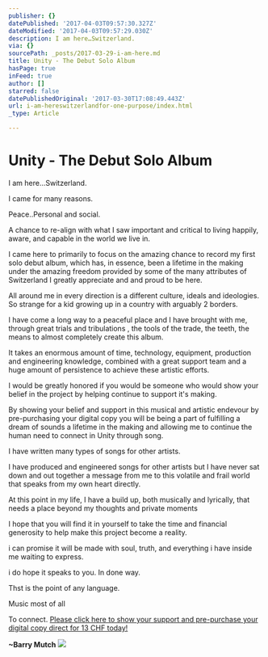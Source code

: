 ```yaml
---
publisher: {}
datePublished: '2017-04-03T09:57:30.327Z'
dateModified: '2017-04-03T09:57:29.030Z'
description: I am here…Switzerland.
via: {}
sourcePath: _posts/2017-03-29-i-am-here.md
title: Unity - The Debut Solo Album
hasPage: true
inFeed: true
author: []
starred: false
datePublishedOriginal: '2017-03-30T17:08:49.443Z'
url: i-am-hereswitzerlandfor-one-purpose/index.html
_type: Article

---
```

# Unity - The Debut Solo Album

I am here...Switzerland.

I came for many reasons.

Peace..Personal and social.

A chance to re-align with what I saw important and critical to living happily, aware, and capable in the world we live in.

I came here to primarily to focus on the amazing chance to record my first solo debut album, which has, in essence, been a lifetime in the making under the amazing freedom provided by some of the many attributes of Switzerland I greatly appreciate and and proud to be here.

All around me in every direction is a different culture, ideals and ideologies. So strange for a kid growing up in a country with arguably 2 borders.

I have come a long way to a peaceful place and I have brought with me, through great trials and tribulations , the tools of the trade, the teeth, the means to almost completely create this album.

It takes an enormous amount of time, technology, equipment, production and engineering knowledge, combined with a great support team and a huge amount of persistence to achieve these artistic efforts.

I would be greatly honored if you would be someone who would show your belief in the project by helping continue to support it's making.

By showing your belief and support in this musical and artistic endevour by pre-purchasing your digital copy you will be being a part of fulfilling a dream of sounds a lifetime in the making and allowing me to continue the human need to connect in Unity through song.

I have written many types of songs for other artists.

I have produced and engineered songs for other artists but I have never sat down and out together a message from me to this volatile and frail world that speaks from my own heart directly.

At this point in my life, I have a build up, both musically and lyrically, that needs a place beyond my thoughts and private moments

I hope that you will find it in yourself to take the time and financial generosity to help make this project become a reality.

i can promise it will be made with soul, truth, and everything i have inside me waiting to express.

i do hope it speaks to you. In done way.

Thst is the point of any language.

Music most of all

To connect.
[Please click here to show your support and pre-purchase your digital copy direct for 13 CHF today!][0]

**~Barry Mutch**
![](https://the-grid-user-content.s3-us-west-2.amazonaws.com/a1b5379f-df24-4f38-8d4e-a2e380c99abd.jpg)

[0]: https://paypal.me/BarryMutchMusic/13
